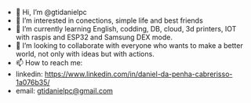 - 👋 Hi, I’m @gtidanielpc
- 👀 I’m interested in conections, simple life and best friends
- 🌱 I’m currently learning English, codding, DB, cloud, 3d printers, IOT with raspis and ESP32 and Samsung DEX mode.
- 💞️ I’m looking to collaborate with everyone who wants to make a better world, not only with ideas but with actions.
- 📫 How to reach me:
- linkedin: https://www.linkedin.com/in/daniel-da-penha-cabrerisso-1a076b35/
- email: gtidanielpc@gmail.com

<!---
gtidanielpc/gtidanielpc is a ✨ special ✨ repository because its `README.md` (this file) appears on your GitHub profile.
You can click the Preview link to take a look at your changes.
--->
